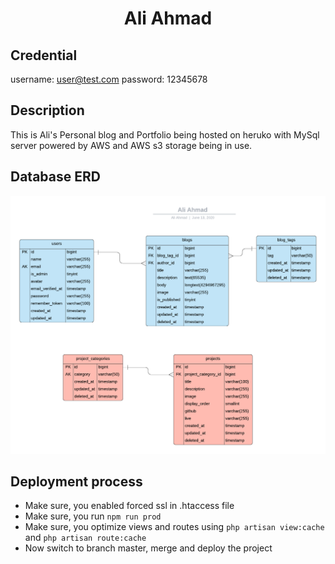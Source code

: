 <h1 align="center">Ali Ahmad</h1>

## Credential

username: user@test.com
password: 12345678


## Description
This is Ali's Personal blog and Portfolio being hosted on heruko with MySql server
powered by AWS and AWS s3 storage being in use.

## Database ERD

![ERD](public/images/docs/aliahmadERD.png)

## Deployment process

- Make sure, you enabled forced ssl in .htaccess file
- Make sure, you run `npm run prod`
- Make sure, you optimize views and routes using `php artisan view:cache` and `php artisan route:cache`
- Now switch to branch master, merge and deploy the project
